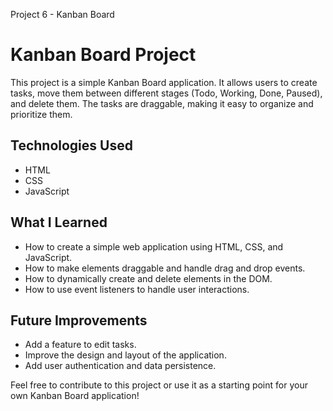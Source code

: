 Project 6 - Kanban Board

# Kanban Board Project

This project is a simple Kanban Board application. It allows users to create tasks, move them between different stages (Todo, Working, Done, Paused), and delete them. The tasks are draggable, making it easy to organize and prioritize them.

## Technologies Used
- HTML
- CSS
- JavaScript

## What I Learned
- How to create a simple web application using HTML, CSS, and JavaScript.
- How to make elements draggable and handle drag and drop events.
- How to dynamically create and delete elements in the DOM.
- How to use event listeners to handle user interactions.

## Future Improvements
- Add a feature to edit tasks.
- Improve the design and layout of the application.
- Add user authentication and data persistence.

Feel free to contribute to this project or use it as a starting point for your own Kanban Board application!

